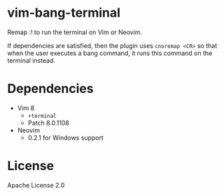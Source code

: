 # vim-bang-terminal
Remap :! to run the terminal on Vim or Neovim.

If dependencies are satisfied, then the plugin uses `cnoremap <CR>` so that when the user executes a bang command, it runs this command on the terminal instead.

# Dependencies
- Vim 8
    - `+terminal`
    - Patch 8.0.1108
- Neovim
    - 0.2.1 for Windows support

# License

Apache License 2.0
